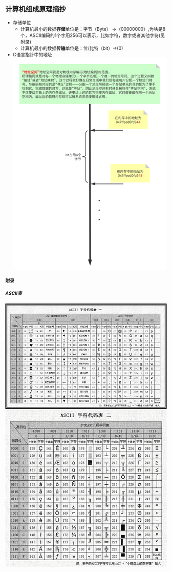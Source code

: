 ## 计算机组成原理摘抄

* 存储单位
  * 计算机最小的数据**存储**单位是：字节（Byte） ->（00000000）,为啥是8个，ASCII编码的1个字用256可以表示，比如字符，数字或者其他字符(见附录)
  * 计算机最小的数据**传输**单位是：位/比特（bit）->(0)
* C语言指针中的地址
![ascii2](../Images/hardware/C语言内存.png)



#### 附录
##### ASCII表
![ascii1](../Images/hardware/ascii1.png)
![ascii2](../Images/hardware/ascii2.jpg)
